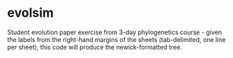 evolsim
=======

Student evolution paper exercise from 3-day phylogenetics course -
given the labels from the right-hand margins of the sheets (tab-delimited, one line per sheet),
this code will produce the newick-formatted tree.

